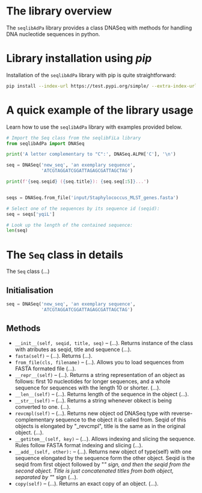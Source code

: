 # The library overview
The `seqlibAdPa` library provides a class DNASeq with methods for handling DNA nucleotide sequences in python.

# Library installation using _pip_
Installation of the `seqlibAdPa` library with pip is quite straightforward:
```Bash
pip install --index-url https://test.pypi.org/simple/ --extra-index-url https://pypi.org/simple seqlibAdPa
```

# A quick example of the library usage
Learn how to use the `seqlibAdPa` library with examples provided below.

```Python
# Import the Seq class from the seqlibFiLa library
from seqlibAdPa import DNASeq

print('A letter complementary to "C":', DNASeq.ALPH['C'], '\n')

seq = DNASeq('new_seq', 'an exemplary sequence',
             'ATCGTAGGATCGGATTAGAGCGATTAGCTAG')

print(f'{seq.seqid} ({seq.title}): {seq.seq[:5]}...')


seqs = DNASeq.from_file('input/Staphylococcus_MLST_genes.fasta')

# Select one of the sequences by its sequence id (seqid):
seq = seqs['yqiL']

# Look up the length of the contained sequence:
len(seq)
```

# The `Seq` class in details
The `Seq` class (...)

## Initialisation
```Python
seq = DNASeq('new_seq', 'an exemplary sequence',
             'ATCGTAGGATCGGATTAGAGCGATTAGCTAG')
```

## Methods
- `__init__(self, seqid, title, seq)` &ndash; (...). Returns instance of the class with atributes as seqid, title and sequence (...).
- `fasta(self)` &ndash; (...). Returns (...).
- `from_file(cls, filename)` &ndash; (...). Allows you to load sequences from FASTA formated file (...).
- `__repr__(self)` &ndash; (...). Returns a string representation of an object as follows: first 10 nucleotides for longer sequences, and a whole sequence for sequences with the length 10 or shorter. (...).
- `__len__(self)` &ndash; (...). Returns length of the sequence in the object (...).
- `__str__(self)` &ndash; (...). Returns a string whenever obkect is being converted to one. (...).
- `revcmpl(self)` &ndash; (...). Returns new object od DNASeq type with reverse-complementary sequence to the object it is called from. Seqid of this objects is elongated by "_revcmpl", title is the same as in the original object. (...).
- `__getitem__(self, key)` &ndash; (...). Allows indexing and slicing the sequence. Rules follow FASTA format indexing and slicing (...).
- `__add__(self, other):` &ndash; (...). Returns new object of type(self) with one sequence elongated by the sequence form the other object. Seqid is the seqid from first object followed by "_" sign, and then the seqid from the second object. Title is just concatenated titles from both object, separated by "_" sign (...).
- `copy(self)` &ndash; (...). Returns an exact copy of  an object. (...).
